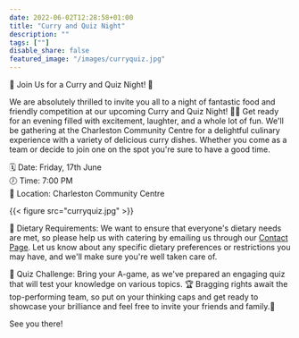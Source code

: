 ```yaml
---
date: 2022-06-02T12:28:58+01:00
title: "Curry and Quiz Night"
description: ""
tags: [""]
disable_share: false
featured_image: "/images/curryquiz.jpg"
---
```

🎉 Join Us for a Curry and Quiz Night! 🎉

We are absolutely thrilled to invite you all to a night of fantastic food and friendly competition at our upcoming Curry and Quiz Night! 🍛🤔 Get ready for an evening filled with excitement, laughter, and a whole lot of fun. We'll be gathering at the Charleston Community Centre for a delightful culinary experience with a variety of delicious curry dishes. Whether you come as a team or decide to join one on the spot you're sure to have a good time.

🗓️ Date: Friday, 17th June </br>
🕖 Time: 7:00 PM </br>
🏢 Location: Charleston Community Centre</br>

{{< figure src="curryquiz.jpg" >}}

🥗 Dietary Requirements:
We want to ensure that everyone's dietary needs are met, so please help us with catering by emailing us through our [Contact Page](../../../../contact/#contact-form). Let us know about any specific dietary preferences or restrictions you may have, and we'll make sure you're well taken care of.

🧠 Quiz Challenge:
Bring your A-game, as we've prepared an engaging quiz that will test your knowledge on various topics. 🏆 Bragging rights await the top-performing team, so put on your thinking caps and get ready to showcase your brilliance and feel free to invite your friends and family.🥳

See you there!

